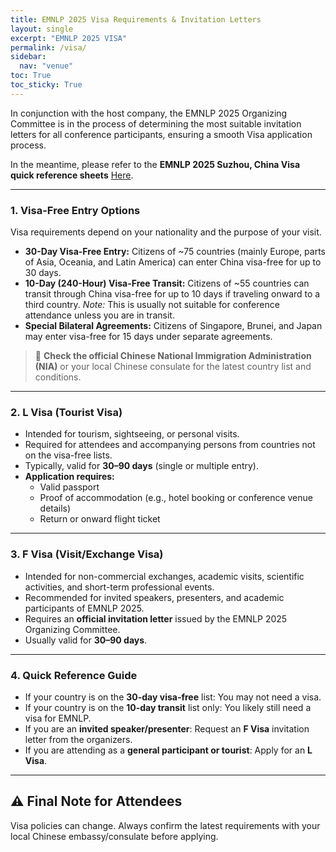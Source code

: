 ```yaml
---
title: EMNLP 2025 Visa Requirements & Invitation Letters
layout: single
excerpt: "EMNLP 2025 VISA"
permalink: /visa/
sidebar:
  nav: "venue"
toc: True
toc_sticky: True
---
```


In conjunction with the host company, the EMNLP 2025 Organizing Committee is in the process of determining the most suitable invitation letters for all conference participants, ensuring a smooth Visa application process.

In the meantime, please refer to the **EMNLP 2025 Suzhou, China Visa quick reference sheets** [Here](https://netorgft16125283-my.sharepoint.com/:b:/g/personal/jrachford_randrplanning_com/EYL4QkGBupZDqD_xRbl1Z8wBk3SfjfZdtmOD6Sp_dUAsTQ?e=tlukhK).

---

### 1. Visa-Free Entry Options

Visa requirements depend on your nationality and the purpose of your visit.

- **30-Day Visa-Free Entry:** Citizens of ~75 countries (mainly Europe, parts of Asia, Oceania, and Latin America) can enter China visa-free for up to 30 days.
- **10-Day (240-Hour) Visa-Free Transit:** Citizens of ~55 countries can transit through China visa-free for up to 10 days if traveling onward to a third country. *Note:* This is usually not suitable for conference attendance unless you are in transit.
- **Special Bilateral Agreements:** Citizens of Singapore, Brunei, and Japan may enter visa-free for 15 days under separate agreements.

> 📌 **Check the official Chinese National Immigration Administration (NIA)** or your local Chinese consulate for the latest country list and conditions.

---

### 2. L Visa (Tourist Visa)

- Intended for tourism, sightseeing, or personal visits.
- Required for attendees and accompanying persons from countries not on the visa-free lists.
- Typically, valid for **30–90 days** (single or multiple entry).
- **Application requires:**
  - Valid passport  
  - Proof of accommodation (e.g., hotel booking or conference venue details)  
  - Return or onward flight ticket

---

### 3. F Visa (Visit/Exchange Visa)

- Intended for non-commercial exchanges, academic visits, scientific activities, and short-term professional events.
- Recommended for invited speakers, presenters, and academic participants of EMNLP 2025.
- Requires an **official invitation letter** issued by the EMNLP 2025 Organizing Committee.
- Usually valid for **30–90 days**.

---

### 4. Quick Reference Guide

- If your country is on the **30-day visa-free** list: You may not need a visa.
- If your country is on the **10-day transit** list only: You likely still need a visa for EMNLP.
- If you are an **invited speaker/presenter**: Request an **F Visa** invitation letter from the organizers.
- If you are attending as a **general participant or tourist**: Apply for an **L Visa**.

---

## ⚠️ Final Note for Attendees

Visa policies can change. Always confirm the latest requirements with your local Chinese embassy/consulate before applying.